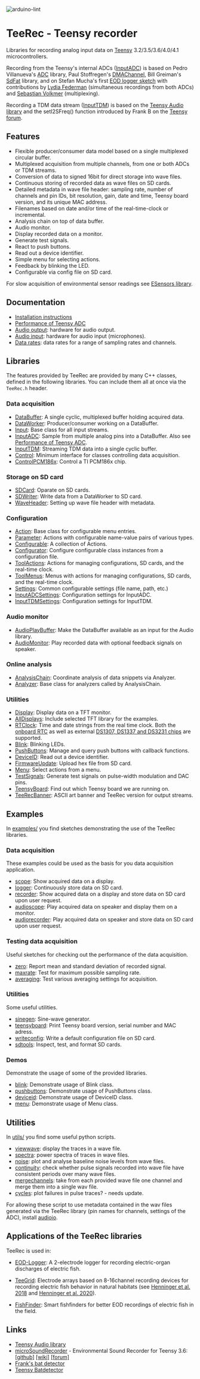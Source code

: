 ![arduino-lint](https://github.com/janscience/TeeRec/actions/workflows/arduino-lint.yml/badge.svg)

# TeeRec - Teensy recorder

Libraries for recording analog input data on [Teensy](https://www.pjrc.com/teensy/) 3.2/3.5/3.6/4.0/4.1 microcontrollers.

Recording from the Teensy's internal ADCs
([InputADC](src/InputADC.h)) is based on Pedro Villanueva's
[ADC](https://github.com/pedvide/ADC) library, Paul Stoffregen's
[DMAChannel](https://github.com/PaulStoffregen/cores/tree/master/teensy3),
Bill Greiman's [SdFat](https://github.com/greiman/SdFat) library, and
on Stefan Mucha's first [EOD logger
sketch](https://github.com/muchaste/EOD-Logger/tree/master/eodlogger_v1)
with contributions by [Lydia
Federman](https://github.com/LydiaFe/EOD-Logger) (simultaneous
recordings from both ADCs) and [Sebastian
Volkmer](https://github.com/SebastianVol/EOD-Logger/blob/master/eodlogger_2channel_barebone/eodlogger_8channel.ino)
(multiplexing).

Recording a TDM data stream ([InputTDM](src/InputTDM.h)) is based on
the [Teensy Audio library](https://github.com/PaulStoffregen/Audio)
and the setI2SFreq() function introduced by Frank B on the [Teensy
forum](https://forum.pjrc.com/threads/38753-Discussion-about-a-simple-way-to-change-the-sample-rate/page4).

## Features

- Flexible producer/consumer data model based on a single multiplexed circular buffer.
- Multiplexed acquisition from multiple channels, from one or both
  ADCs or TDM streams.
- Conversion of data to signed 16bit for direct storage into wave files.
- Continuous storing of recorded data as wave files on SD cards.
- Detailed metadata in wave file header: sampling rate, number of
  channels and pin IDs, bit resolution, gain, date and time, Teensy board
  version, and its unique MAC address.
- Filenames based on date and/or time of the real-time-clock or incremental.
- Analysis chain on top of data buffer.
- Audio monitor.
- Display recorded data on a monitor.
- Generate test signals.
- React to push buttons.
- Read out a device identifier.
- Simple menu for selecting actions.
- Feedback by blinking the LED.
- Configurable via config file on SD card.

For slow acquisition of environmental sensor readings see [ESensors
library](https://github.com/janscience/ESensors).


## Documentation

- [Installation instructions](docs/install.md)
- [Performance of Teensy ADC](docs/inputadc.md)
- [Audio output](docs/audioout.md): hardware for audio output.
- [Audio input](docs/audioin.md): hardware for audio input (microphones).
- [Data rates](docs/datarates.md): data rates for a range of sampling rates and channels.


## Libraries

The features provided by TeeRec are provided by many C++ classes,
defined in the following libraries. You can include them all at once
via the `TeeRec.h` header.

### Data acquisition

- [DataBuffer](src/DataBuffer.h): A single cyclic, multiplexed buffer holding acquired data.
- [DataWorker](src/DataWorker.h): Producer/consumer working on a DataBuffer.
- [Input](src/Input.h): Base class for all input streams.
- [InputADC](src/InputADC.h): Sample from multiple analog pins into a DataBuffer. Also see [Performance of Teensy ADC](docs/inputadc.md).
- [InputTDM](src/InputTDM.h): Streaming TDM data into a single cyclic buffer.
- [Control](src/Control.h): Minimum interface for classes controlling data acquisition.
- [ControlPCM186x](src/ControlPCM1865.h): Control a TI PCM186x chip.

### Storage on SD card

- [SDCard](src/SDCard.h): Oparate on SD cards.
- [SDWriter](src/SDWriter.h): Write data from a DataWorker to SD card.
- [WaveHeader](src/WaveHeader.h): Setting up wave file header with metadata.

### Configuration

- [Action](src/Action.h): Base class for configurable menu entries.
- [Parameter](src/Parameter.h): Actions with configurable name-value pairs of various types.
- [Configurable](src/Configurable.h): A collection of Actions.
- [Configurator](src/Configuration.h): Configure configurable class instances from a configuration file.
- [ToolActions](src/ToolActions.h): Actions for managing configurations, SD cards, and the real-time clock.
- [ToolMenus](src/ToolMenus.h): Menus with actions for managing configurations, SD cards, and the real-time clock.
- [Settings](src/Settings.h): Common configurable settings (file name, path, etc.)
- [InputADCSettings](src/InputADCSettings.h): Configuration settings for InputADC.
- [InputTDMSettings](src/InputTDMSettings.h): Configuration settings for InputTDM.

### Audio monitor

- [AudioPlayBuffer](src/AudioPlayBuffer.h): Make the DataBuffer available as an input for the Audio library.
- [AudioMonitor](src/AudioMonitor.h): Play recorded data with optional feedback signals on speaker.

### Online analysis

- [AnalysisChain](src/AnalysisChain.h): Coordinate analysis of data snippets via Analyzer.
- [Analyzer](src/Analyzer.h): Base class for analyzers called by AnalysisChain.

### Utilities

- [Display](src/Display.h): Display data on a TFT monitor.
- [AllDisplays](src/AllDisplays.h): Include selected TFT library for the examples.
- [RTClock](src/RTClock.h): Time and date strings from the real time
  clock. Both the [onboard
  RTC](https://www.pjrc.com/teensy/td_libs_Time.html) as well as
  external [DS1307, DS1337 and DS3231
  chips](https://www.pjrc.com/teensy/td_libs_DS1307RTC.html) are
  supported.
- [Blink](src/Blink.h): Blinking LEDs.
- [PushButtons](src/PushButtons.h): Manage and query push buttons with callback functions.
- [DeviceID](src/DeviceID.h): Read out a device identifier.
- [FirmwareUpdate](src/FirmwareUpdate.h): Upload hex file from SD card.
- [Menu](src/Menu.h): Select actions from a menu.
- [TestSignals](src/TestSignals.h): Generate test signals on pulse-width modulation and DAC pins.
- [TeensyBoard](src/TeensyBoard.h): Find out which Teensy board we are running on.
- [TeeRecBanner](src/TeeRecBanner.h): ASCII art banner and TeeRec version for output streams.


## Examples

In [examples/](examples) you find sketches demonstrating the use of
the TeeRec libraries.

### Data acquisition

These examples could be used as the basis for you data acquisition application.

- [scope](examples/scope): Show acquired data on a display.
- [logger](examples/logger): Continuously store data on SD card.
- [recorder](examples/recorder): Show acquired data on a display and store data on SD card upon user request.
- [audioscope](examples/audioscope): Play acquired data on speaker and display them on a monitor.
- [audiorecorder](examples/audiorecorder): Play acquired data on speaker and store data on SD card upon user request.

### Testing data acquisition

Useful sketches for checking out the performance of the data acquisition.

- [zero](examples/zero): Report mean and standard deviation of recorded signal.
- [maxrate](examples/maxrate): Test for maximum possible sampling rate.
- [averaging](examples/averaging): Test various averaging settings for acquisition.

### Utilities

Some useful utilities.

- [sinegen](examples/sinegen): Sine-wave generator.
- [teensyboard](examples/teensyboard): Print Teensy board version, serial number and MAC adress.
- [writeconfig](examples/writeconfig): Write a default configuration file on SD card.
- [sdtools](examples/sdtools): Inspect, test, and format SD cards.

### Demos

Demonstrate the usage of some of the provided libraries.

- [blink](examples/blink): Demonstrate usage of Blink class.
- [pushbuttons](examples/pushbuttons): Demonstrate usage of PushButtons class.
- [deviceid](examples/deviceid): Demonstrate usage of DeviceID class.
- [menu](examples/menu): Demonstrate usage of Menu class.


## Utilities

In [utils/](utils) you find some useful python scripts.

- [viewwave](utils/viewwave.py): display the traces in a wave file.
- [spectra](utils/spectra.py): power spectra of traces in wave files.
- [noise](utils/noise.py): plot and analyse baseline noise levels from wave files.
- [continuity](utils/continuity.py): check whether pulse signals recorded into wave file have consistent periods over many wave files.
- [mergechannels](utils/mergechannels.py): take from each provided wave file one channel and merge them into a single wav file.
- [cycles](utils/cycles.py): plot failures in pulse traces? - needs update.

For allowing these script to use metadata contained in the wav files
generated via the TeeRec library (pin names for channels, settings of
the ADC), install [audioio](https://github.com/janscience/audioio).


## Applications of the TeeRec libraries

TeeRec is used in:

- [EOD-Logger](https://github.com/muchaste/EOD-Logger): A 2-electrode
  logger for recording electric-organ discharges of electric fish.

- [TeeGrid](https://github.com/janscience/TeeGrid): Electrode arrays
  based on 8-16channel recording devices for recording electric fish
  behavior in natural habitats (see [Henninger et
  al. 2018](https://doi.org/10.1523/JNEUROSCI.0350-18.2018) and
  [Henninger et al. 2020](https://doi.org/10.1242/jeb.206342)).

- [FishFinder](https://github.com/janscience/FishFinder): Smart
  fishfinders for better EOD recordings of electric fish in the field.


## Links

- [Teensy Audio library](https://github.com/PaulStoffregen/Audio)
- [microSoundRecorder](https://github.com/WMXZ-EU/microSoundRecorder) - Environmental Sound Recorder for Teensy 3.6:
  [[github]](https://github.com/WMXZ-EU/microSoundRecorder)
  [[wiki]](https://github.com/WMXZ-EU/microSoundRecorder/wiki/Hardware-setup)
  [[forum]](https://forum.pjrc.com/threads/52175?p=185386&viewfull=1#post185386)
- [Frank's bat detector](https://forum.pjrc.com/threads/38988-Bat-detector)
- [Teensy Batdetector](https://github.com/CorBer/teensy_batdetector/releases/tag/v1.6)